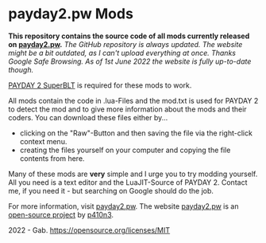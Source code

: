 # payday2.pw Mods

**This repository contains the source code of all mods currently released on [payday2.pw](https://payday2.pw).**
*The GitHub repository is always updated. The website might be a bit outdated, as I can't upload everything at once. Thanks Google Safe Browsing. As of 1st June 2022 the website is fully up-to-date though.*

[PAYDAY 2 SuperBLT](https://superblt.znix.xyz/) is required for these mods to work.

All mods contain the code in .lua-Files and the mod.txt is used for PAYDAY 2 to detect the mod and to give more information about the mods and their coders.
You can download these files either by...
* clicking on the "Raw"-Button and then saving the file via the right-click context menu.
* creating the files yourself on your computer and copying the file contents from here.

Many of these mods are **very** simple and I urge you to try modding yourself. All you need is a text editor and the LuaJIT-Source of PAYDAY 2. Contact me, if you need it - but searching on Google should do the job.

For more information, visit [payday2.pw](https://payday2.pw).
The website [payday2.pw](https://payday2.pw) is an [open-source project](https://github.com/p410n3/payday2.pw) by [p410n3](https://github.com/p410n3).


2022 - Gab.
https://opensource.org/licenses/MIT

